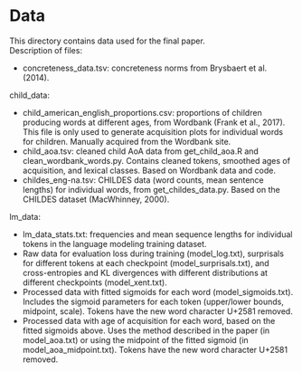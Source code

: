 # Data

This directory contains data used for the final paper.<br/>
Description of files:
* concreteness_data.tsv: concreteness norms from Brysbaert et al. (2014).

child_data:
* child_american_english_proportions.csv: proportions of children producing words at different ages, from Wordbank (Frank et al., 2017).
This file is only used to generate acquisition plots for individual words for children.
Manually acquired from the Wordbank site.
* child_aoa.tsv: cleaned child AoA data from get_child_aoa.R and clean_wordbank_words.py.
Contains cleaned tokens, smoothed ages of acquisition, and lexical classes.
Based on Wordbank data and code. 
* childes_eng-na.tsv: CHILDES data (word counts, mean sentence lengths) for individual words, from get_childes_data.py. Based on the CHILDES dataset (MacWhinney, 2000).

lm_data:
* lm_data_stats.txt: frequencies and mean sequence lengths for individual tokens in the language modeling training dataset.
* Raw data for evaluation loss during training (model_log.txt), surprisals for different tokens at each checkpoint (model_surprisals.txt), and cross-entropies and KL divergences with different distributions at different checkpoints (model_xent.txt).
* Processed data with fitted sigmoids for each word (model_sigmoids.txt).
Includes the sigmoid parameters for each token (upper/lower bounds, midpoint, scale).
Tokens have the new word character U+2581 removed.
* Processed data with age of acquisition for each word, based on the fitted sigmoids above.
Uses the method described in the paper (in model_aoa.txt) or using the midpoint of the fitted sigmoid (in model_aoa_midpoint.txt).
Tokens have the new word character U+2581 removed.
